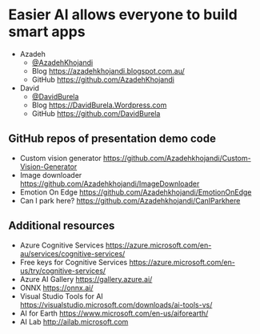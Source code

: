 # Easier AI allows everyone to build smart apps
* Azadeh
  * [@AzadehKhojandi](https://twitter.com/AzadehKhojandi) 
  * Blog https://azadehkhojandi.blogspot.com.au/
  * GitHub https://github.com/AzadehKhojandi
* David
  * [@DavidBurela](https://twitter.com/DavidBurela)
  * Blog https://DavidBurela.Wordpress.com
  * GitHub https://github.com/DavidBurela



## GitHub repos of presentation demo code
* Custom vision generator https://github.com/Azadehkhojandi/Custom-Vision-Generator
* Image downloader https://github.com/Azadehkhojandi/ImageDownloader
* Emotion On Edge https://github.com/Azadehkhojandi/EmotionOnEdge
* Can I park here? https://github.com/Azadehkhojandi/CanIParkhere

## Additional resources

* Azure Cognitive Services https://azure.microsoft.com/en-au/services/cognitive-services/
* Free keys for Cognitive Services https://azure.microsoft.com/en-us/try/cognitive-services/
* Azure AI Gallery https://gallery.azure.ai/
* ONNX https://onnx.ai/
* Visual Studio Tools for AI https://visualstudio.microsoft.com/downloads/ai-tools-vs/
* AI for Earth https://www.microsoft.com/en-us/aiforearth/
* AI Lab http://ailab.microsoft.com
